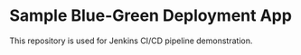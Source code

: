 # Sample Blue-Green Deployment App

This repository is used for Jenkins CI/CD pipeline demonstration.

